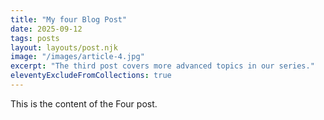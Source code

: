 ```yaml
---
title: "My four Blog Post"
date: 2025-09-12
tags: posts
layout: layouts/post.njk
image: "/images/article-4.jpg"
excerpt: "The third post covers more advanced topics in our series."
eleventyExcludeFromCollections: true
---
```



This is the content of the Four post.
